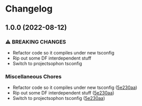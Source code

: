# Changelog

## 1.0.0 (2022-08-12)


### ⚠ BREAKING CHANGES

* Refactor code so it compiles under new tsconfig
* Rip out some DF interdependent stuff
* Switch to projectsophon tsconfig

### Miscellaneous Chores

* Refactor code so it compiles under new tsconfig ([5e230aa](https://github.com/projectsophon/zkgame-primitives/commit/5e230aa0562d086f0df24ec53a9952675c0d4c9e))
* Rip out some DF interdependent stuff ([5e230aa](https://github.com/projectsophon/zkgame-primitives/commit/5e230aa0562d086f0df24ec53a9952675c0d4c9e))
* Switch to projectsophon tsconfig ([5e230aa](https://github.com/projectsophon/zkgame-primitives/commit/5e230aa0562d086f0df24ec53a9952675c0d4c9e))
